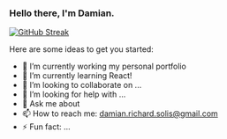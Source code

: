 ### Hello there, I'm Damian. 

<!--
**Damian-DaMan/Damian-DaMan** is a ✨ _special_ ✨ repository because its `README.md` (this file) appears on your GitHub profile.
-->
<a href="https://git.io/streak-stats"><img src="https://streak-stats.demolab.com?user=Damian-DaMan&theme=nightowl&border_radius=4" alt="GitHub Streak" /></a>

Here are some ideas to get you started:

- 🔭 I’m currently working my personal portfolio
- 🌱 I’m currently learning React!
- 👯 I’m looking to collaborate on ...
- 🤔 I’m looking for help with ...
- 💬 Ask me about 
- 📫 How to reach me: damian.richard.solis@gmail.com
- ⚡ Fun fact: ...

